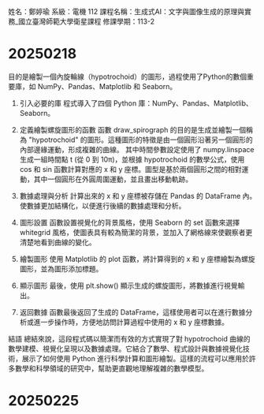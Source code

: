 姓名：鄭婷瑜
系級：電機 112
課程名稱：生成式AI：文字與圖像生成的原理與實務_國立臺灣師範大學衛星課程
修課學期：113-2

# 20250218
目的是繪製一個內旋輪線（hypotrochoid）的圖形，過程使用了Python的數個重要庫，如 NumPy、Pandas、Matplotlib 和 Seaborn。

1. 引入必要的庫
程式導入了四個 Python 庫：NumPy、Pandas、Matplotlib、Seaborn。

2. 定義繪製螺旋圖形的函數
函數 draw_spirograph 的目的是生成並繪製一個稱為 "hypotrochoid" 的圖形。這種圖形的特徵是由一個圓形沿著另一個圓形的內部邊緣運動，形成複雜的曲線。
其中時間參數設定使用了 numpy.linspace 生成一組時間點 t (從 0 到 10π)，並根據 hypotrochoid 的數學公式，使用 cos 和 sin 函數計算對應的 x 和 y 座標。圖型是基於兩個圓形之間的相對運動，其中一個圓形在外圓周圍運動，並且畫出移動軌跡。

3. 數據處理與分析
計算出來的 x 和 y 座標被存儲在 Pandas 的 DataFrame 內。使數據更加結構化，以便進行後續的數據處理和分析。

4. 圖形設置
函數設置視覺化的背景風格，使用 Seaborn 的 set 函數來選擇 whitegrid 風格，使圖表具有較為簡潔的背景，並加入了網格線來使觀察者更清楚地看到曲線的變化。

5. 繪製圖形
使用 Matplotlib 的 plot 函數，將計算得到的 x 和 y 座標繪製為螺旋圖形，並為圖形添加標題。

6. 顯示圖形
最後，使用 plt.show() 顯示生成的螺旋圖形，將數據進行視覺輸出。

7. 返回數據
函數最後返回了生成的 DataFrame，這樣使用者可以在進行數據分析或進一步操作時，方便地訪問計算過程中使用的 x 和 y 座標數據。

結語
總結來說，這段程式碼以簡潔而有效的方式實現了對 hypotrochoid 曲線的數學建模、視覺化呈現以及數據處理。它結合了數學、程式設計與數據視覺化技術，展示了如何使用 Python 進行科學計算和圖形繪製。這樣的流程可以應用於許多數學和科學領域的研究中，幫助更直觀地理解複雜的數學模型。

# 20250225

